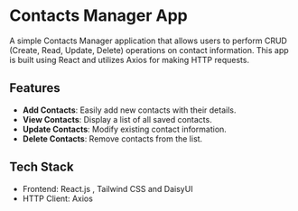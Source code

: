 # Contacts Manager App

A simple Contacts Manager application that allows users to perform CRUD (Create, Read, Update, Delete) operations on contact information. This app is built using React and utilizes Axios for making HTTP requests.

## Features

- **Add Contacts**: Easily add new contacts with their details.
- **View Contacts**: Display a list of all saved contacts.
- **Update Contacts**: Modify existing contact information.
- **Delete Contacts**: Remove contacts from the list.

## Tech Stack

- Frontend: React.js , Tailwind CSS and DaisyUI
- HTTP Client: Axios
